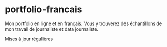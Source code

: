 # portfolio-francais

Mon portfolio en ligne et en français. 
Vous y trouverez des échantillons de mon travail de journaliste et data journaliste. 

Mises à jour régulières
